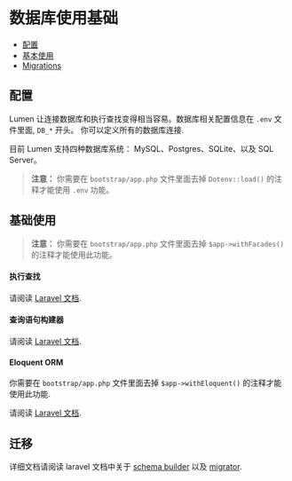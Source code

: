 # 数据库使用基础

- [配置](#configuration)
- [基本使用](#basic-usage)
- [Migrations](#migrations)

<a name="configuration"></a>
## 配置

Lumen 让连接数据库和执行查找变得相当容易。数据库相关配置信息在 `.env` 文件里面, `DB_*` 开头。 你可以定义所有的数据库连接.

目前 Lumen 支持四种数据库系统： MySQL、Postgres、SQLite、以及 SQL Server。

> **注意：** 你需要在 `bootstrap/app.php`  文件里面去掉 `Dotenv::load()` 的注释才能使用 `.env` 功能。

<a name="basic-usage"></a>
## 基础使用

> **注意：** 你需要在 `bootstrap/app.php`  文件里面去掉 `$app->withFacades()` 的注释才能使用此功能。

#### 执行查找

请阅读 [Laravel 文档](http://laravel-china.org/docs/database#running-queries).

#### 查询语句构建器

请阅读 [Laravel 文档](http://laravel-china.org/docs/queries).

#### Eloquent ORM

你需要在 `bootstrap/app.php`  文件里面去掉 `$app->withEloquent()` 的注释才能使用此功能.

请阅读 [Laravel 文档](http://laravel-china.org/docs/eloquent).

<a name="migrations"></a>
## 迁移

详细文档请阅读 laravel 文档中关于 [schema builder](http://laravel-china.org/docs/schema) 以及 [migrator](http://laravel-china.org/docs/migrations).
